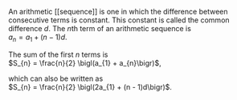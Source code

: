 An arithmetic [[sequence]] is one in which the difference between consecutive terms is constant. This constant is called the common difference $d$. The $n$th term of an arithmetic sequence is  
$a_{n} = a_{1} + (n - 1)d$.  

The sum of the first $n$ terms is  
$S_{n} = \frac{n}{2} \bigl(a_{1} + a_{n}\bigr)$,  

which can also be written as  
$S_{n} = \frac{n}{2} \bigl(2a_{1} + (n - 1)d\bigr)$.